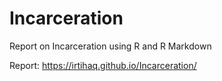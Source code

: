 # Incarceration
Report on Incarceration using R and R Markdown

Report: https://irtihaq.github.io/Incarceration/
